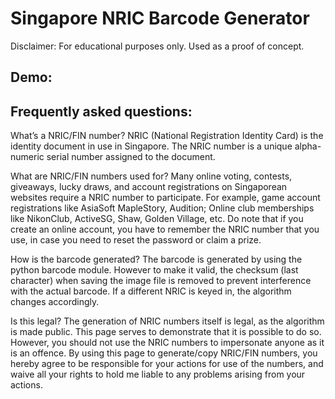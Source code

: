 # Singapore NRIC Barcode Generator
Disclaimer: For educational purposes only. Used as a proof of concept.

## Demo:

## Frequently asked questions:
What’s a NRIC/FIN number?
NRIC (National Registration Identity Card) is the identity document in use in Singapore. The NRIC number is a unique alpha-numeric serial number assigned to the document.

What are NRIC/FIN numbers used for?
Many online voting, contests, giveaways, lucky draws, and account registrations on Singaporean websites require a NRIC number to participate. For example, game account registrations like AsiaSoft MapleStory, Audition; Online club memberships like NikonClub, ActiveSG, Shaw, Golden Village, etc. Do note that if you create an online account, you have to remember the NRIC number that you use, in case you need to reset the password or claim a prize.

How is the barcode generated?
The barcode is generated by using the python barcode module. However to make it valid, the checksum (last character) when saving the image file is removed to prevent interference with the actual barcode. If a different NRIC is keyed in, the algorithm changes accordingly.

Is this legal?
The generation of NRIC numbers itself is legal, as the algorithm is made public. This page serves to demonstrate that it is possible to do so. However, you should not use the NRIC numbers to impersonate anyone as it is an offence. By using this page to generate/copy NRIC/FIN numbers, you hereby agree to be responsible for your actions for use of the numbers, and waive all your rights to hold me liable to any problems arising from your actions.
